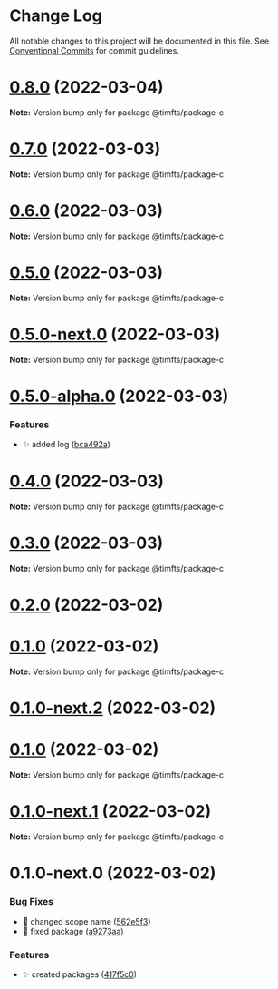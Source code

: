 # Change Log

All notable changes to this project will be documented in this file.
See [Conventional Commits](https://conventionalcommits.org) for commit guidelines.

# [0.8.0](https://github.com/Timfts/monorepo-workflow/compare/v0.7.0...v0.8.0) (2022-03-04)

**Note:** Version bump only for package @timfts/package-c





# [0.7.0](https://github.com/Timfts/monorepo-workflow/compare/v0.6.0...v0.7.0) (2022-03-03)

**Note:** Version bump only for package @timfts/package-c





# [0.6.0](https://github.com/Timfts/monorepo-workflow/compare/v0.5.0-alpha.0...v0.6.0) (2022-03-03)

**Note:** Version bump only for package @timfts/package-c





# [0.5.0](https://github.com/Timfts/monorepo-workflow/compare/v0.5.0-next.0...v0.5.0) (2022-03-03)

**Note:** Version bump only for package @timfts/package-c





# [0.5.0-next.0](https://github.com/Timfts/monorepo-workflow/compare/v0.5.0-alpha.0...v0.5.0-next.0) (2022-03-03)

**Note:** Version bump only for package @timfts/package-c





# [0.5.0-alpha.0](https://github.com/Timfts/monorepo-workflow/compare/v0.4.0...v0.5.0-alpha.0) (2022-03-03)


### Features

* ✨ added log ([bca492a](https://github.com/Timfts/monorepo-workflow/commit/bca492a04d892f4b4b1429f3d0ebd997bbed1d60))





# [0.4.0](https://github.com/Timfts/monorepo-workflow/compare/v0.3.0...v0.4.0) (2022-03-03)

**Note:** Version bump only for package @timfts/package-c





# [0.3.0](https://github.com/Timfts/monorepo-workflow/compare/v0.2.0...v0.3.0) (2022-03-03)

**Note:** Version bump only for package @timfts/package-c





# [0.2.0](https://github.com/Timfts/monorepo-workflow/compare/v0.1.0-next.2...v0.2.0) (2022-03-02)



# [0.1.0](https://github.com/Timfts/monorepo-workflow/compare/v0.1.0-next.1...v0.1.0) (2022-03-02)

**Note:** Version bump only for package @timfts/package-c





# [0.1.0-next.2](https://github.com/Timfts/monorepo-workflow/compare/v0.1.0-next.1...v0.1.0-next.2) (2022-03-02)
# [0.1.0](https://github.com/Timfts/monorepo-workflow/compare/v0.1.0-next.1...v0.1.0) (2022-03-02)

**Note:** Version bump only for package @timfts/package-c





# [0.1.0-next.1](https://github.com/Timfts/monorepo-workflow/compare/v0.1.0-next.0...v0.1.0-next.1) (2022-03-02)

**Note:** Version bump only for package @timfts/package-c





# 0.1.0-next.0 (2022-03-02)


### Bug Fixes

* 🐛 changed scope name ([562e5f3](https://github.com/Timfts/monorepo-workflow/commit/562e5f34f3e10d52e358e1d9bbd217e5573c0cfa))
* 🐛 fixed package ([a9273aa](https://github.com/Timfts/monorepo-workflow/commit/a9273aad264e78153f6236957066c4bd483ae3b1))


### Features

* ✨ created packages ([417f5c0](https://github.com/Timfts/monorepo-workflow/commit/417f5c05553378210998f584fe0a2cb504bf8802))
